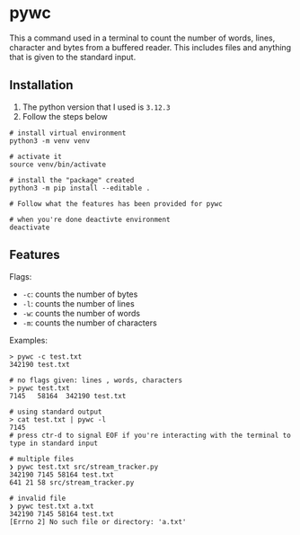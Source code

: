 # pywc
This a command used in a terminal to count the number of words, lines, character and bytes from a buffered reader.
This includes files and anything that is given to the standard input. 

## Installation
1. The python version that I used is `3.12.3`
2. Follow the steps below
```[bash]
# install virtual environment
python3 -m venv venv

# activate it
source venv/bin/activate

# install the "package" created
python3 -m pip install --editable .

# Follow what the features has been provided for pywc

# when you're done deactivte environment
deactivate
```

## Features

Flags:
- `-c`: counts the number of bytes
- `-l`: counts the number of lines
- `-w`: counts the number of words
- `-m`: counts the number of characters

Examples:
```[bash]
> pywc -c test.txt
342190 test.txt

# no flags given: lines , words, characters
> pywc test.txt
7145   58164  342190 test.txt

# using standard output
> cat test.txt | pywc -l
7145
# press ctr-d to signal EOF if you're interacting with the terminal to type in standard input

# multiple files
❯ pywc test.txt src/stream_tracker.py
342190 7145 58164 test.txt
641 21 58 src/stream_tracker.py

# invalid file
❯ pywc test.txt a.txt
342190 7145 58164 test.txt
[Errno 2] No such file or directory: 'a.txt'
```
